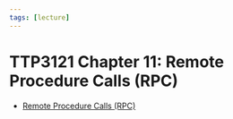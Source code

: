 ```yaml
---
tags: [lecture]
---
```


# TTP3121 Chapter 11: Remote Procedure Calls (RPC)

- [Remote Procedure Calls (RPC)](202302161128.md)

